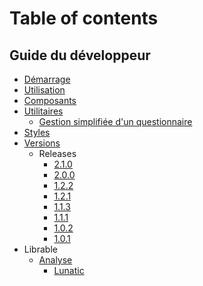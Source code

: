 # Table of contents

## Guide du développeur

- [Démarrage](getting-started.md)
- [Utilisation](usage.md)
- [Composants](components.md)
- [Utilitaires](utils/index.md)
  - [Gestion simplifiée d'un questionnaire](utils/hook.md)
- [Styles](styles.md)
- [Versions](versions/index.md)
  - Releases
    - [2.1.0](versions/2-1-0.md)
    - [2.0.0](versions/2-0-0.md)
    - [1.2.2](versions/1-2-2.md)
    - [1.2.1](versions/1-2-1.md)
    - [1.1.3](versions/1-1-3.md)
    - [1.1.1](versions/1-1-1.md)
    - [1.0.2](versions/1-0-2.md)
    - [1.0.1](versions/1-0-1.md)
- Librable
  - [Analyse](bundle/analysis.md)
    - [Lunatic](https://inseefr.github.io/Lunatic/bundle-report/lunatic.html)
